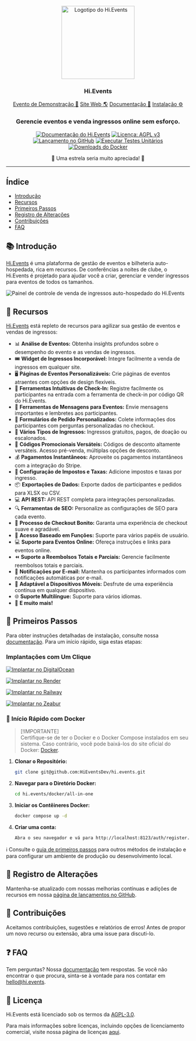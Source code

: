 <p align="center">
  <img src="https://hievents-public.s3.us-west-1.amazonaws.com/website/hi-events-rainbow.png?v=1" alt="Logotipo do Hi.Events" width="200px">
</p>
<h3 align="center">Hi.Events</h3>
<p align="center">
<a href="https://demo.hi.events/event/1/dog-conf-2030">Evento de Demonstração 🌟</a> <a href="https://hi.events?utm_source=gh-readme">Site Web 🌎</a>  <a href="https://hi.events/docs">Documentação 📄</a>  <a href="https://hi.events/docs/getting-started?utm_source=gh-readme">Instalação ⚙️</a>
</p>

<h3 align="center">
 Gerencie eventos e venda ingressos online sem esforço.
</h3>

<div align="center">

[![Documentação do Hi.Events](https://img.shields.io/badge/docs-hi.events-blue)](https://hi.events/docs)
[![Licença: AGPL v3](https://img.shields.io/badge/License-AGPL_v3-blue.svg)](https://github.com/HiEventsDev/hi.events/LICENCE)
[![Lançamento no GitHub](https://img.shields.io/github/v/release/HiEventsDev/hi.events?include_prereleases)](https://github.com/HiEventsDev/hi.events/releases)
[![Executar Testes Unitários](https://github.com/HiEventsDev/hi.events/actions/workflows/unit-tests.yml/badge.svg?event=push)](https://github.com/HiEventsDev/hi.events/actions/workflows/unit-tests.yml)
[![Downloads do Docker](https://img.shields.io/docker/pulls/daveearley/hi.events-all-in-one)](https://hub.docker.com/r/daveearley/hi.events-all-in-one)

</div>

<div align="center">
 🌟 Uma estrela seria muito apreciada! 🌟
</div>

<hr/>

## Índice

- [Introdução](#-introdução)
- [Recursos](#-recursos)
- [Primeiros Passos](#-primeiros-passos)
- [Registro de Alterações](#-registro-de-alterações)
- [Contribuições](#-contribuições)
- [FAQ](#-faq)

## 📚 Introdução

<a href="https://hi.events">Hi.Events</a> é uma plataforma de gestão de eventos e bilheteria auto-hospedada, rica em recursos. De conferências a noites de clube, o Hi.Events é projetado para ajudar você a criar, gerenciar e vender ingressos para eventos de todos os tamanhos.

<img alt="Painel de controle de venda de ingressos auto-hospedado do Hi.Events" src="https://hievents-public.s3.us-west-1.amazonaws.com/website/dashboard-screenshot.png"/>

## 🌟 Recursos

<a href="https://hi.events">Hi.Events</a> está repleto de recursos para agilizar sua gestão de eventos e vendas de ingressos:

- 📊 **Análise de Eventos:** Obtenha insights profundos sobre o desempenho do evento e as vendas de ingressos.
- 🎟 **Widget de Ingressos Incorporável:** Integre facilmente a venda de ingressos em qualquer site.
- 🖥 **Páginas de Eventos Personalizáveis:** Crie páginas de eventos atraentes com opções de design flexíveis.
- 🔑 **Ferramentas Intuitivas de Check-In:** Registre facilmente os participantes na entrada com a ferramenta de check-in por código QR do Hi.Events.
- 💬 **Ferramentas de Mensagens para Eventos:** Envie mensagens importantes e lembretes aos participantes.
- 📝 **Formulários de Pedido Personalizados:** Colete informações dos participantes com perguntas personalizadas no checkout.
- 🎫 **Vários Tipos de Ingressos:** Ingressos gratuitos, pagos, de doação ou escalonados.
- 💸 **Códigos Promocionais Versáteis:** Códigos de desconto altamente versáteis. Acesso pré-venda, múltiplas opções de desconto.
- 💰 **Pagamentos Instantâneos:** Aproveite os pagamentos instantâneos com a integração do Stripe.
- 🧾 **Configuração de Impostos e Taxas:** Adicione impostos e taxas por ingresso.
- 📦 **Exportações de Dados:** Exporte dados de participantes e pedidos para XLSX ou CSV.
- 💻 **API REST:** API REST completa para integrações personalizadas.
- 🔍 **Ferramentas de SEO:** Personalize as configurações de SEO para cada evento.
- 🛒 **Processo de Checkout Bonito:** Garanta uma experiência de checkout suave e agradável.
- 🔐 **Acesso Baseado em Funções:** Suporte para vários papéis de usuário.
- 💻 **Suporte para Eventos Online:** Ofereça instruções e links para eventos online.
- ⏪ **Suporte a Reembolsos Totais e Parciais:** Gerencie facilmente reembolsos totais e parciais.
- 📧 **Notificações por E-mail:** Mantenha os participantes informados com notificações automáticas por e-mail.
- 📱 **Adaptável a Dispositivos Móveis:** Desfrute de uma experiência contínua em qualquer dispositivo.
- 🌐 **Suporte Multilíngue:** Suporte para vários idiomas.
- 🎉 **E muito mais!**

## 🚀 Primeiros Passos

Para obter instruções detalhadas de instalação, consulte nossa [documentação](https://hi.events/docs/getting-started). Para
um início rápido, siga estas etapas:

### Implantações com Um Clique

[![Implantar no DigitalOcean](https://www.deploytodo.com/do-btn-blue.svg)](https://github.com/HiEventsDev/hi.events-digitalocean)

[![Implantar no Render](https://render.com/images/deploy-to-render-button.svg)](https://github.com/HiEventsDev/hi.events-render.com)

[![Implantar no Railway](https://railway.app/button.svg)](https://railway.app/template/8CGKmu?referralCode=KvSr11)

[![Implantar no Zeabur](https://zeabur.com/button.svg)](https://zeabur.com/templates/8DIRY6)

### 🐳 Início Rápido com Docker

> [!IMPORTANTE]  
> Certifique-se de ter o Docker e o Docker Compose instalados em seu sistema. Caso contrário, você pode baixá-los do
> site oficial do Docker: [Docker](https://www.docker.com/get-started).

1. **Clonar o Repositório:**
   ```bash
   git clone git@github.com:HiEventsDev/hi.events.git
   ```

2. **Navegar para o Diretório Docker:**
   ```bash
   cd hi.events/docker/all-in-one
   ```

3. **Iniciar os Contêineres Docker:**
   ```bash
   docker compose up -d
   ```
4. **Criar uma conta:**
   ```bash
   Abra o seu navegador e vá para http://localhost:8123/auth/register.
   ```

ℹ️ Consulte o [guia de primeiros passos](https://hi.events/docs/getting-started) para outros métodos de instalação e
para configurar um ambiente de produção ou desenvolvimento local.

## 📝 Registro de Alterações

Mantenha-se atualizado com nossas melhorias contínuas e adições de recursos em nossa [página de lançamentos no GitHub](https://github.com/HiEventsDev/hi.events/releases).

## 🤝 Contribuições

Aceitamos contribuições, sugestões e relatórios de erros! Antes de propor um novo recurso ou extensão,
abra uma issue para discuti-lo.

## ❓ FAQ

Tem perguntas? Nossa [documentação](https://hi.events/docs) tem respostas. Se você não encontrar o que procura, sinta-se à vontade para
nos contatar em [hello@hi.events](mailto:hello@hi.events).

## 📜 Licença

Hi.Events está licenciado sob os termos da [AGPL-3.0](https://github.com/HiEventsDev/hi.events/blob/main/LICENCE).

Para mais informações sobre licenças, incluindo opções de licenciamento comercial, visite nossa página de licenças [aqui](https://hi.events/licensing).
